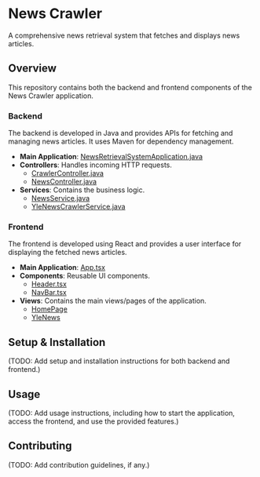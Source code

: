 # News Crawler

A comprehensive news retrieval system that fetches and displays news articles.

## Overview

This repository contains both the backend and frontend components of the News Crawler application.

### Backend

The backend is developed in Java and provides APIs for fetching and managing news articles. It uses Maven for dependency management.

- **Main Application**: [NewsRetrievalSystemApplication.java](https://github.com/SampoLang/newsCrawler/blob/master/news-app-backend/src/main/java/com/example/newsRetrievalSystem/NewsRetrievalSystemApplication.java)
- **Controllers**: Handles incoming HTTP requests.
  - [CrawlerController.java](https://github.com/SampoLang/newsCrawler/blob/master/news-app-backend/src/main/java/com/example/newsRetrievalSystem/controller/CrawlerController.java)
  - [NewsController.java](https://github.com/SampoLang/newsCrawler/blob/master/news-app-backend/src/main/java/com/example/newsRetrievalSystem/controller/NewsController.java)
- **Services**: Contains the business logic.
  - [NewsService.java](https://github.com/SampoLang/newsCrawler/blob/master/news-app-backend/src/main/java/com/example/newsRetrievalSystem/service/NewsService.java)
  - [YleNewsCrawlerService.java](https://github.com/SampoLang/newsCrawler/blob/master/news-app-backend/src/main/java/com/example/newsRetrievalSystem/service/YleNewsCrawlerService.java)

### Frontend

The frontend is developed using React and provides a user interface for displaying the fetched news articles.

- **Main Application**: [App.tsx](https://github.com/SampoLang/newsCrawler/blob/master/news-app-frontend/src/App.tsx)
- **Components**: Reusable UI components.
  - [Header.tsx](https://github.com/SampoLang/newsCrawler/blob/master/news-app-frontend/src/components/Header/Header.tsx)
  - [NavBar.tsx](https://github.com/SampoLang/newsCrawler/blob/master/news-app-frontend/src/components/NavBar/NavBar.tsx)
- **Views**: Contains the main views/pages of the application.
  - [HomePage](https://github.com/SampoLang/newsCrawler/blob/master/news-app-frontend/src/views/HomePage/AllNewsList.tsx)
  - [YleNews](https://github.com/SampoLang/newsCrawler/blob/master/news-app-frontend/src/views/YleNews/YleNewsList.tsx)

## Setup & Installation

(TODO: Add setup and installation instructions for both backend and frontend.)

## Usage

(TODO: Add usage instructions, including how to start the application, access the frontend, and use the provided features.)

## Contributing

(TODO: Add contribution guidelines, if any.)
